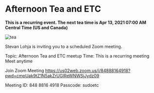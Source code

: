 # Afternoon Tea and ETC

**This is a recurring event. The next tea time is Apr 13, 2021 07:00 AM Central Time (US and Canada)**

![tea](https://cdn.vox-cdn.com/thumbor/ttQXQU3gDonx6ljifwQQcoUR9Ug=/1200x0/filters:no_upscale()/cdn.vox-cdn.com/uploads/chorus_asset/file/629484/Screen_Shot_2014-08-07_at_8.29.47_AM.0.png)

Stevan Lohja is inviting you to a scheduled Zoom meeting.

Topic: Afternoon Tea and ETC meetup
Time: This is a recurring meeting Meet anytime

Join Zoom Meeting
https://us02web.zoom.us/j/84888164918?pwd=cmpUak9tZ1N5akZrUGlReWNWSjJydz09

Meeting ID: 848 8816 4918
Passcode: sudoetc
